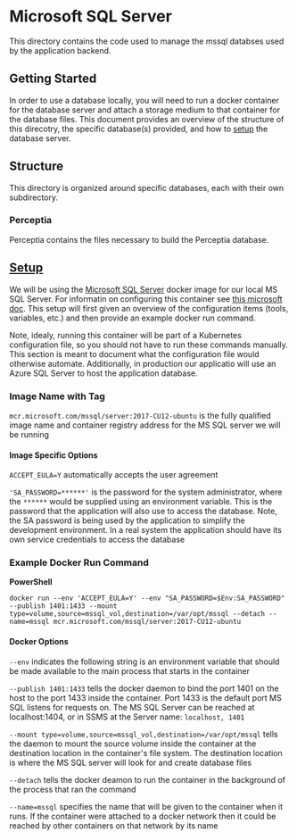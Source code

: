 # Microsoft SQL Server

This directory contains the code used to manage the mssql databses used by the application backend.

## Getting Started

In order to use a database locally, you will need to run a docker container for the database server and attach a storage medium to that container for the database files. This document provides an overview of the structure of this direcotry, the specific database(s) provided, and how to [setup](#setup-server) the database server.

## Structure

This directory is organized around specific databases, each with their own subdirectory.

### Perceptia

Perceptia contains the files necessary to build the Perceptia database.

## [Setup](#setup-server)

We will be using the [Microsoft SQL Server](https://hub.docker.com/_/microsoft-mssql-server) docker image for our local MS SQL Server. For informatin on configuring this container see [this microsoft doc](https://docs.microsoft.com/en-us/sql/linux/sql-server-linux-configure-docker?view=sql-server-2017). This setup will first given an overview of the configuration items (tools, variables, etc.) and then provide an example docker run command. 

Note, idealy, running this container will be part of a Kubernetes configuration file, so you should not have to run these commands manually. This section is meant to document what the configuration file would otherwise automate. Additionally, in production our applicatio will use an Azure SQL Server to host the application database.

### Image Name with Tag

`mcr.microsoft.com/mssql/server:2017-CU12-ubuntu` is the fully qualified image name and container registry address for the MS SQL server we will be running

#### Image Specific Options

`ACCEPT_EULA=Y` automatically accepts the user agreement

`'SA_PASSWORD=******'` is the password for the system administrator, where the `******` would be supplied using an environment variable. This is the password that the application will also use to access the database. Note, the SA password is being used by the application to simplify the development environment. In a real system the application should have its own service credentials to access the database

### Example Docker Run Command

**PowerShell**

`docker run --env 'ACCEPT_EULA=Y' --env "SA_PASSWORD=$Env:SA_PASSWORD" --publish 1401:1433 --mount type=volume,source=mssql_vol,destination=/var/opt/mssql --detach --name=mssql mcr.microsoft.com/mssql/server:2017-CU12-ubuntu`

#### Docker Options

`--env` indicates the following string is an environment variable that should be made available to the main process that starts in the container

`--publish 1401:1433` tells the docker daemon to bind the port 1401 on the host to the port 1433 inside the container. Port 1433 is the default port MS SQL listens for requests on. The MS SQL Server can be reached at localhost:1404, or in SSMS at the Server name: `localhost, 1401`

`--mount type=volume,source=mssql_vol,destination=/var/opt/mssql` tells the daemon to mount the source volume inside the container at the destination location in the container's file system. The destination location is where the MS SQL server will look for and create database files

`--detach` tells the docker deamon to run the container in the background of the process that ran the command

`--name=mssql` specifies the name that will be given to the container when it runs. If the container were attached to a docker network then it could be reached by other containers on that network by its name